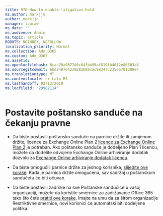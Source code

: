 ```yaml
---
title: 976-How-to-enable-litigation-hold
ms.author: markjjo
author: markjjo
manager: lauraw
ms.date: ''
ms.audience: Admin
ms.topic: article
ROBOTS: NOINDEX, NOFOLLOW
localization_priority: Normal
ms.collection: Adm_O365
ms.custom: Adm_O365
ms.assetid: ''
ms.openlocfilehash: 8cac29a9877d0c64fbb95af819fb4012e80503a6
ms.sourcegitcommit: 6bd248764239282688cac98347c2356b701389e4
ms.translationtype: MT
ms.contentlocale: sr-Latn-RS
ms.lasthandoff: 02/13/2019
ms.locfileid: "29982114"
---
```

# <a name="place-a-mailbox-on-legal-hold"></a>Postavite poštansko sanduče na čekanju pravne

- Da biste postavili poštansko sanduče na parnice držite ili zamjenom držite, licence za Exchange Online Plan 2 [licence za Exchange Online Plan 2](https://docs.microsoft.com/office365/servicedescriptions/office-365-platform-service-description/office-365-plan-options) je potreban. Ako poštansko sanduče je dodeljeno Plan 1 licencu, možete da dodelite odvojene Exchange Online arhiviranje dodatak dozvolu za [Exchange Online arhiviranje dodatak licencu](https://docs.microsoft.com/office365/servicedescriptions/exchange-online-archiving-service-description).

- Da biste omogućili parnice držite za jednog korisnika, [slijedite ove korake](https://docs.microsoft.com/office365/SecurityCompliance/place-a-mailbox-on-litigation-hold). Kada je parnica držite omogućena, sav sadržaj u poštanskom sandučetu će biti očuvan.

- Da biste postavili zadrške na sve Poštanske sandučiće u vašoj organizaciji, možete da koristite smernice za zadržavanje Office 365 tako što ćete [pratiti ove korake](https://docs.microsoft.com/office365/securitycompliance/retention-policies#applying-a-retention-policy-to-an-entire-organization-or-specific-locations). Imajte na umu da za širom organizacije Restriktivne smernice, novi korisnici će automatski biti dodeljene politika.

